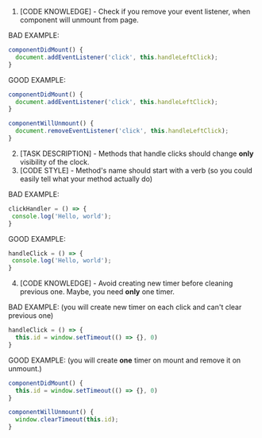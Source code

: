 1. [CODE KNOWLEDGE] - Check if you remove your event listener, when component will unmount from page.

BAD EXAMPLE:
```jsx
componentDidMount() {
  document.addEventListener('click', this.handleLeftClick);
}
```

GOOD EXAMPLE:
```jsx
componentDidMount() {
  document.addEventListener('click', this.handleLeftClick);
}

componentWillUnmount() {
  document.removeEventListener('click', this.handleLeftClick);
}
```

2. [TASK DESCRIPTION] - Methods that handle clicks should change **only** visibility of the clock.
3. [CODE STYLE] - Method's name should start with a verb (so you could easily tell what your method actually do)

BAD EXAMPLE:
```jsx
clickHandler = () => {
 console.log('Hello, world');
}
```

GOOD EXAMPLE:
```jsx
handleClick = () => {
 console.log('Hello, world');
}
```

4. [CODE KNOWLEDGE] - Avoid creating new timer before cleaning previous one. Maybe, you need **only** one timer.

BAD EXAMPLE: (you will create new timer on each click and can't clear previous one)
```jsx
handleClick = () => {
  this.id = window.setTimeout(() => {}, 0)
}
```

GOOD EXAMPLE: (you will create **one** timer on mount and remove it on unmount.)
```jsx
componentDidMount() {
  this.id = window.setTimeout(() => {}, 0)
}

componentWillUnmount() {
  window.clearTimeout(this.id);
}
```
